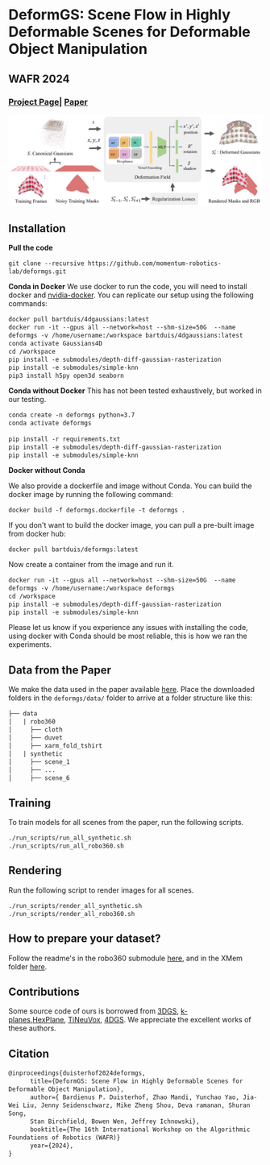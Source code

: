 # DeformGS: Scene Flow in Highly Deformable Scenes for Deformable Object Manipulation

## WAFR 2024

### [Project Page](https://deformgs.github.io)| [Paper](https://deformgs.github.io/paper.pdf)


![block](assets/teaserfig.png)   


## Installation 

**Pull the code**

```
git clone --recursive https://github.com/momentum-robotics-lab/deformgs.git
```

**Conda in Docker**
We use docker to run the code, you will need to install docker and [nvidia-docker](https://docs.nvidia.com/datacenter/cloud-native/container-toolkit/latest/install-guide.html). You can replicate our setup using the following commands:
```
docker pull bartduis/4dgaussians:latest
docker run -it --gpus all --network=host --shm-size=50G  --name deformgs -v /home/username:/workspace bartduis/4dgaussians:latest
conda activate Gaussians4D
cd /workspace 
pip install -e submodules/depth-diff-gaussian-rasterization
pip install -e submodules/simple-knn
pip3 install h5py open3d seaborn
```

**Conda without Docker**
This has not been tested exhaustively, but worked in our testing.

```
conda create -n deformgs python=3.7 
conda activate deformgs

pip install -r requirements.txt
pip install -e submodules/depth-diff-gaussian-rasterization
pip install -e submodules/simple-knn
```

**Docker without Conda**

We also provide a dockerfile and image without Conda.
You can build the docker image by running the following command:
```
docker build -f deformgs.dockerfile -t deformgs .
```

If you don't want to build the docker image, you can pull a pre-built image from docker hub:
```
docker pull bartduis/deformgs:latest
```

Now create a container from the image and run it.
``` 
docker run -it --gpus all --network=host --shm-size=50G  --name deformgs -v /home/username:/workspace deformgs
cd /workspace 
pip install -e submodules/depth-diff-gaussian-rasterization
pip install -e submodules/simple-knn
```
Please let us know if you experience any issues with installing the code, using docker with Conda should be most reliable, this is how we ran the experiments.

## Data from the Paper

We make the data used in the paper available [here](https://cmu.box.com/v/wafrdeformgs).
Place the downloaded folders in the `deformgs/data/` folder to arrive at a folder structure like this:
```
├── data
│   | robo360 
│     ├── cloth
│     ├── duvet
│     ├── xarm_fold_tshirt
│   | synthetic 
│     ├── scene_1
│     ├── ...
│     ├── scene_6

```

## Training
To train models for all scenes from the paper, run the following scripts.
``` 
./run_scripts/run_all_synthetic.sh
./run_scripts/run_all_robo360.sh
``` 

## Rendering
Run the following script to render images for all scenes. 

```
./run_scripts/render_all_synthetic.sh
./run_scripts/render_all_robo360.sh
```

## How to prepare your dataset?

Follow the readme's in the robo360 submodule [here](robo360/README.md), and in the XMem folder [here](XMem/splatting_README.md).

## Contributions
Some source code of ours is borrowed from [3DGS](https://github.com/graphdeco-inria/gaussian-splatting), [k-planes](https://github.com/Giodiro/kplanes_nerfstudio),[HexPlane](https://github.com/Caoang327/HexPlane), [TiNeuVox](https://github.com/hustvl/TiNeuVox), [4DGS](https://github.com/hustvl/4DGaussians). We appreciate the excellent works of these authors.

## Citation
```
@inproceedings{duisterhof2024deformgs,
      title={DeformGS: Scene Flow in Highly Deformable Scenes for Deformable Object Manipulation}, 
      author={ Bardienus P. Duisterhof, Zhao Mandi, Yunchao Yao, Jia-Wei Liu, Jenny Seidenschwarz, Mike Zheng Shou, Deva ramanan, Shuran Song,
      Stan Birchfield, Bowen Wen, Jeffrey Ichnowski},
      booktitle={The 16th International Workshop on the Algorithmic Foundations of Robotics (WAFR)}
      year={2024},
}
```
